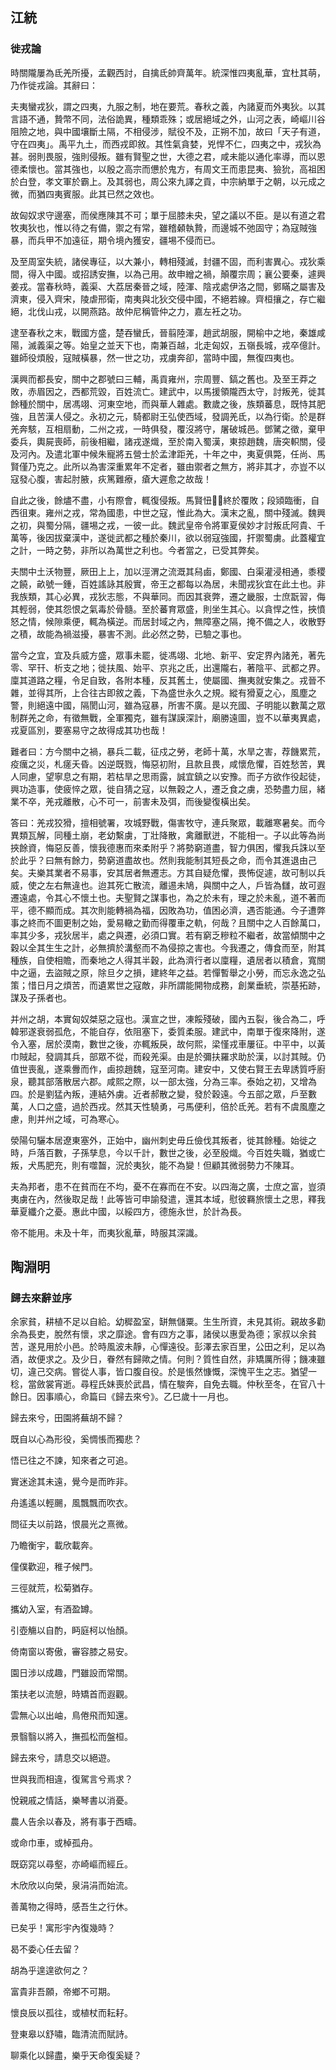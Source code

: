 <!-- toc -->


## 江統

### 徙戎論

時關隴屢為氐羌所擾，孟觀西討，自擒氐帥齊萬年。統深惟四夷亂華，宜杜其萌，乃作徙戎論。其辭曰：

夫夷蠻戎狄，謂之四夷，九服之制，地在要荒。春秋之義，內諸夏而外夷狄。以其言語不通，贄幣不同，法俗詭異，種類乖殊；或居絕域之外，山河之表，崎嶇川谷阻險之地，與中國壤斷土隔，不相侵涉，賦役不及，正朔不加，故曰「天子有道，守在四夷」。禹平九土，而西戎即敘。其性氣貪婪，兇悍不仁，四夷之中，戎狄為甚。弱則畏服，強則侵叛。雖有賢聖之世，大德之君，咸未能以通化率導，而以恩德柔懷也。當其強也，以殷之高宗而憊於鬼方，有周文王而患昆夷、獫狁，高祖困於白登，孝文軍於霸上。及其弱也，周公來九譯之貢，中宗納單于之朝，以元成之微，而猶四夷賓服。此其已然之效也。

故匈奴求守邊塞，而侯應陳其不可；單于屈膝未央，望之議以不臣。是以有道之君牧夷狄也，惟以待之有備，禦之有常，雖稽顙執贄，而邊城不弛固守；為寇賊強暴，而兵甲不加遠征，期令境內獲安，疆埸不侵而已。

及至周室失統，諸侯專征，以大兼小，轉相殘滅，封疆不固，而利害異心。戎狄乘間，得入中國。或招誘安撫，以為己用。故申繒之禍，顛覆宗周；襄公要秦，遽興姜戎。當春秋時，義渠、大荔居秦晉之域，陸渾、陰戎處伊洛之間，鄋瞞之屬害及濟東，侵入齊宋，陵虐邢衛，南夷與北狄交侵中國，不絕若線。齊桓攘之，存亡繼絕，北伐山戎，以開燕路。故仲尼稱管仲之力，嘉左衽之功。

逮至春秋之末，戰國方盛，楚吞蠻氏，晉翦陸渾，趙武胡服，開榆中之地，秦雄咸陽，滅義渠之等。始皇之並天下也，南兼百越，北走匈奴，五嶺長城，戎卒億計。雖師役煩殷，寇賊橫暴，然一世之功，戎虜奔卻，當時中國，無復四夷也。

漢興而都長安，關中之郡號曰三輔，禹貢雍州，宗周豐、鎬之舊也。及至王莽之敗，赤眉因之，西都荒毀，百姓流亡。建武中，以馬援領隴西太守，討叛羌，徙其餘種於關中，居馮翊、河東空地，而與華人雜處。數歲之後，族類蕃息，既恃其肥強，且苦漢人侵之。永初之元，騎都尉王弘使西域，發調羌氐，以為行衛。於是群羌奔駭，互相扇動，二州之戎，一時俱發，覆沒將守，屠破城邑。鄧騭之徵，棄甲委兵，輿屍喪師，前後相繼，諸戎遂熾，至於南入蜀漢，東掠趙魏，唐突軹關，侵及河內。及遣北軍中候朱寵將五營士於孟津距羌，十年之中，夷夏俱斃，任尚、馬賢僅乃克之。此所以為害深重累年不定者，雖由禦者之無方，將非其才，亦豈不以寇發心腹，害起肘腋，疢篤難療，瘡大遲愈之故哉！

自此之後，餘燼不盡，小有際會，輒復侵叛。馬賢忸，終於覆敗；段熲臨衝，自西徂東。雍州之戎，常為國患，中世之寇，惟此為大。漢末之亂，關中殘滅。魏興之初，與蜀分隔，疆埸之戎，一彼一此。魏武皇帝令將軍夏侯妙才討叛氐阿貴、千萬等，後因拔棄漢中，遂徙武都之種於秦川，欲以弱寇強國，扞禦蜀虜。此蓋權宜之計，一時之勢，非所以為萬世之利也。今者當之，已受其弊矣。

夫關中土沃物豐，厥田上上，加以涇渭之流溉其舄鹵，鄭國、白渠灌浸相通，黍稷之饒，畝號一鍾，百姓謠詠其殷實，帝王之都每以為居，未聞戎狄宜在此土也。非我族類，其心必異，戎狄志態，不與華同。而因其衰弊，遷之畿服，士庶翫習，侮其輕弱，使其怨恨之氣毒於骨髓。至於蕃育眾盛，則坐生其心。以貪悍之性，挾憤怒之情，候隙乘便，輒為橫逆。而居封域之內，無障塞之隔，掩不備之人，收散野之積，故能為禍滋擾，暴害不測。此必然之勢，已驗之事也。

當今之宜，宜及兵威方盛，眾事未罷，徙馮翊、北地、新平、安定界內諸羌，著先零、罕幵、析支之地；徙扶風、始平、京兆之氐，出還隴右，著陰平、武都之界。廩其道路之糧，令足自致，各附本種，反其舊土，使屬國、撫夷就安集之。戎晉不雜，並得其所，上合往古即敘之義，下為盛世永久之規。縱有猾夏之心，風塵之警，則絕遠中國，隔閡山河，雖為寇暴，所害不廣。是以充國、子明能以數萬之眾制群羌之命，有徵無戰，全軍獨克，雖有謀謨深計，廟勝遠圖，豈不以華夷異處，戎夏區別，要塞易守之故得成其功也哉！

難者曰：方今關中之禍，暴兵二載，征戍之勞，老師十萬，水旱之害，荐饑累荒，疫癘之災，札瘥夭昏。凶逆既戮，悔惡初附，且款且畏，咸懷危懼，百姓愁苦，異人同慮，望寧息之有期，若枯旱之思雨露，誠宜鎮之以安豫。而子方欲作役起徒，興功造事，使疲悴之眾，徙自猜之寇，以無穀之人，遷乏食之虜，恐勢盡力屈，緒業不卒，羌戎離散，心不可一，前害未及弭，而後變復橫出矣。

答曰：羌戎狡猾，擅相號署，攻城野戰，傷害牧守，連兵聚眾，載離寒暑矣。而今異類瓦解，同種土崩，老幼繫虜，丁壯降散，禽離獸迸，不能相一。子以此等為尚挾餘資，悔惡反善，懷我德惠而來柔附乎？將勢窮道盡，智力俱困，懼我兵誅以至於此乎？曰無有餘力，勢窮道盡故也。然則我能制其短長之命，而令其進退由己矣。夫樂其業者不易事，安其居者無遷志。方其自疑危懼，畏怖促遽，故可制以兵威，使之左右無違也。迨其死亡散流，離逷未鳩，與關中之人，戶皆為讎，故可遐遷遠處，令其心不懷土也。夫聖賢之謀事也，為之於未有，理之於未亂，道不著而平，德不顯而成。其次則能轉禍為福，因敗為功，值困必濟，遇否能通。今子遭弊事之終而不圖更制之始，愛易轍之勤而得覆車之軌，何哉？且關中之人百餘萬口，率其少多，戎狄居半，處之與遷，必須口實。若有窮乏糝粒不繼者，故當傾關中之穀以全其生生之計，必無擠於溝壑而不為侵掠之害也。今我遷之，傳食而至，附其種族，自使相贍，而秦地之人得其半穀，此為濟行者以廩糧，遺居者以積倉，寬關中之逼，去盜賊之原，除旦夕之損，建終年之益。若憚暫舉之小勞，而忘永逸之弘策；惜日月之煩苦，而遺累世之寇敵，非所謂能開物成務，創業垂統，崇基拓跡，謀及子孫者也。

并州之胡，本實匈奴桀惡之寇也。漢宣之世，凍餒殘破，國內五裂，後合為二，呼韓邪遂衰弱孤危，不能自存，依阻塞下，委質柔服。建武中，南單于復來降附，遂令入塞，居於漠南，數世之後，亦輒叛戾，故何熙，梁慬戎車屢征。中平中，以黃巾賊起，發調其兵，部眾不從，而殺羌渠。由是於彌扶羅求助於漢，以討其賊。仍值世喪亂，遂乘釁而作，鹵掠趙魏，寇至河南。建安中，又使右賢王去卑誘質呼廚泉，聽其部落散居六郡。咸熙之際，以一部太強，分為三率。泰始之初，又增為四。於是劉猛內叛，連結外虜。近者郝散之變，發於穀遠。今五部之眾，戶至數萬，人口之盛，過於西戎。然其天性驍勇，弓馬便利，倍於氐羌。若有不虞風塵之慮，則并州之域，可為寒心。

滎陽句驪本居遼東塞外，正始中，幽州刺史毋丘儉伐其叛者，徙其餘種。始徙之時，戶落百數，子孫孳息，今以千計，數世之後，必至殷熾。今百姓失職，猶或亡叛，犬馬肥充，則有噬齧，況於夷狄，能不為變！但顧其微弱勢力不陳耳。

夫為邦者，患不在貧而在不均，憂不在寡而在不安。以四海之廣，士庶之富，豈須夷虜在內，然後取足哉！此等皆可申諭發遣，還其本域，慰彼羇旅懷土之思，釋我華夏纖介之憂。惠此中國，以綏四方，德施永世，於計為長。

帝不能用。未及十年，而夷狄亂華，時服其深識。

## 陶淵明

### 歸去來辭並序

余家貧，耕植不足以自給。幼穉盈室，缾無儲粟。生生所資，未見其術。親故多勸余為長吏，脫然有懷，求之靡途。會有四方之事，諸侯以惠愛為德；家叔以余貧苦，遂見用於小邑。於時風波未靜，心憚遠役。彭澤去家百里，公田之利，足以為酒，故便求之。及少日，眷然有歸歟之情。何則？質性自然，非矯厲所得；饑凍雖切，違己交病。嘗從人事，皆口腹自役。於是悵然慷慨，深愧平生之志。猶望一稔，當斂裳宵逝。尋程氏妹喪於武昌，情在駿奔，自免去職。仲秋至冬，在官八十餘日。因事順心，命篇曰《歸去來兮》。乙巳歲十一月也。

歸去來兮，田園將蕪胡不歸？

既自以心為形役，奚惆悵而獨悲？

悟已往之不諫，知來者之可追。

實迷途其未遠，覺今是而昨非。

舟遙遙以輕颺，風飄飄而吹衣。

問征夫以前路，恨晨光之熹微。

乃瞻衡宇，載欣載奔。

僮僕歡迎，稚子候門。

三徑就荒，松菊猶存。

攜幼入室，有酒盈罇。

引壺觴以自酌，眄庭柯以怡顏。

倚南窗以寄傲，審容膝之易安。

園日涉以成趣，門雖設而常關。

策扶老以流憩，時矯首而遐觀。

雲無心以出岫，鳥倦飛而知還。

景翳翳以將入，撫孤松而盤桓。

歸去來兮，請息交以絕遊。

世與我而相違，復駕言兮焉求？

悅親戚之情話，樂琴書以消憂。

農人告余以春及，將有事于西疇。

或命巾車，或棹孤舟。

既窈窕以尋壑，亦崎嶇而經丘。

木欣欣以向榮，泉涓涓而始流。

善萬物之得時，感吾生之行休。

已矣乎！寓形宇內復幾時？

曷不委心任去留？

胡為乎遑遑欲何之？

富貴非吾願，帝鄉不可期。

懷良辰以孤往，或植杖而耘耔。

登東皋以舒嘯，臨清流而賦詩。

聊乘化以歸盡，樂乎天命復奚疑？




